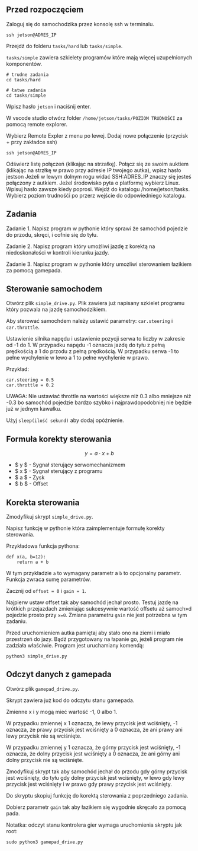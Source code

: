 ## Przed rozpoczęciem

Zaloguj się do samochodzika przez konsolę ssh w terminalu.
```
ssh jetson@ADRES_IP
```

Przejdź do folderu `tasks/hard` lub `tasks/simple`.

`tasks/simple` zawiera szkielety programów które mają więcej uzupełnionych komponentów.

```
# trudne zadania
cd tasks/hard

# łatwe zadania
cd tasks/simple
```

Wpisz hasło `jetson` i naciśnij enter.

W vscode studio otwórz folder `/home/jetson/tasks/POZIOM TRUDNOŚCI` za pomocą remote explorer.

Wybierz Remote Expler z menu po lewej. Dodaj nowe połączenie (przycisk + przy zakładce ssh)

```
ssh jetson@ADRES_IP
```

Odświerz listę połączeń (klikając na strzałkę). Połącz się  ze swoim auktiem (klikając na strzłkę w prawo przy adresie IP twojego autka), wpisz hasło jestson
Jeżeli w lewym dolnym rogu widać SSH:ADRES_IP znaczy się jesteś połączony z autkiem.
Jeżel środowisko pyta o platformę wybierz Linux. Wpisuj hasło zawsze kiedy poprosi.
Wejdź do katalogu /home/jetson/tasks.
Wybierz poziom trudnośći po przerz wejście do odpowiedniego katalogu.

## Zadania

Zadanie 1.
Napisz program w pythonie który sprawi że samochód pojedzie do przodu, skręci, i cofnie się do tyłu.

Zadanie 2.
Napisz program który umożliwi jazdę z korektą na niedoskonałości w kontroli kierunku jazdy.

Zadanie 3.
Napisz program w pythonie który umożliwi sterowaniem łazikiem za pomocą gamepada.

## Sterowanie samochodem

Otwórz plik `simple_drive.py`. Plik zawiera już napisany szkielet programu który pozwala na jazdę samochodzikiem.

Aby sterować samochdem należy ustawić parametry: `car.steering` i `car.throttle`.

Ustawienie silnika napędu i ustawienie pozycji serwa to liczby w zakresie od -1 do 1. W przypadku napędu -1 oznacza jazdę do tyłu z pełną prędkością a 1 do przodu z pełną prędkością.
W przypadku serwa -1 to pełne wychylenie w lewo a 1 to pełne wychylenie w prawo.

Przykład:

```
car.steering = 0.5
car.throttle = 0.2
```

UWAGA: Nie ustawiać throttle na wartości większe niż 0.3 albo mniejsze niż -0.3 bo samochód pojedzie bardzo szybko i najprawdopodobniej nie będzie już w jednym kawałku.

Użyj `sleep(ilość sekund)` aby dodaj opóźnienie.

## Formuła korekty sterowania

$$ y = a\cdot x + b $$

 - $ y $ - Sygnał sterujący serwomechanizmem
 - $ x $ - Sygnał sterujący z programu
 - $ a $ - Zysk
 - $ b $ - Offset

## Korekta sterowania

Zmodyfikuj skrypt `simple_drive.py`.

Napisz funkcję w pythonie która zaimplementuje formułę korekty sterowania.

Przykładowa funkcja pythona:

```
def x(a, b=12):
    return a + b
```     

W tym przykładzie `a` to wymagany parametr a `b` to opcjonalny parametr. Funkcja zwraca sumę parametrów.

Zacznij od `offset = 0` i `gain = 1`.

Najpierw ustaw offset tak aby samochód jechał prosto. Testuj jazdę na krótkich przejazdach zmieniając sukcesywnie wartość offsetu aż samoch»d pojedzie prosto przy `x=0`. Zmiana parametru `gain` nie jest potrzebna w tym zadaniu.

Przed uruchomieniem autka pamiętaj aby stało ono na ziemi i miało przestrzeń do jazy. Bądź przygotowany na łapanie go, jeżeli program nie zadziała właściwie.
Program jest uruchamiany komendą:

```
python3 simple_drive.py
```

## Odczyt danych z gamepada

Otwórz plik `gamepad_drive.py`.

Skrypt zawiera już kod do odczytu stanu gamepada.

Zmienne x i y mogą mieć wartość -1, 0 albo 1.

W przypadku zmiennej x 1 oznacza, że lewy przycisk jest wciśnięty, -1 oznacza, że prawy przycisk jest wciśnięty a 0 oznacza, że ani prawy ani lewy przycisk nie są wciśnięte.

W przypadku zmiennej y 1 oznacza, że górny przycisk jest wciśnięty, -1 oznacza, że dolny przycisk jest wciśnięty a 0 oznacza, że ani górny ani dolny przycisk nie są wciśnięte.

Zmodyfikuj skrypt tak aby samochód jechał do przodu gdy górny przycisk jest wciśnięty, do tyłu gdy dolny przycisk jest wciśnięty, w lewo gdy lewy przycisk jest wciśnięty i w prawo gdy prawy przycisk jest wciśnięty.

Do skryptu skopiuj funkcję do korektą sterowania z poprzedniego zadania.

Dobierz parametr `gain` tak aby łazikiem się wygodnie skręcało za pomocą pada.

Notatka: odczyt stanu kontrolera gier wymaga uruchomienia skryptu jak root:

```
sudo python3 gamepad_drive.py
```

